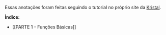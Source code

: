 Essas anotações foram feitas seguindo o tutorial no próprio site da [Kristal](https://kristal.cc/wiki/lua-tutorial).

**Índice:**
- [[PARTE 1 - Funções Básicas]]
